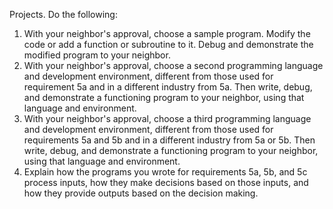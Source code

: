 Projects. Do the following:

1. With your neighbor's approval, choose a sample program. Modify the code or add a function or subroutine to it. Debug and demonstrate the modified program to your neighbor.
1. With your neighbor's approval, choose a second programming language and development environment, different from those used for requirement 5a and in a different industry from 5a. Then write, debug, and demonstrate a functioning program to your neighbor, using that language and environment.
1. With your neighbor's approval, choose a third programming language and development environment, different from those used for requirements 5a and 5b and in a different industry from 5a or 5b. Then write, debug, and demonstrate a functioning program to your neighbor, using that language and environment.
1. Explain how the programs you wrote for requirements 5a, 5b, and 5c process inputs, how they make decisions based on those inputs, and how they provide outputs based on the decision making.
